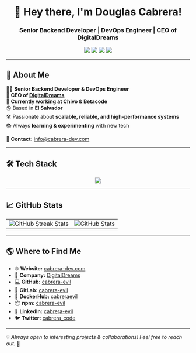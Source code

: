 <h1 align="center">👋 Hey there, I'm Douglas Cabrera!</h1>
<h3 align="center">Senior Backend Developer | DevOps Engineer | CEO of DigitalDreams</h3>

<p align="center">
  <a href="https://cabrera-dev.com"><img src="https://img.shields.io/badge/Portfolio-%23000000.svg?&style=for-the-badge&logo=vercel&logoColor=white" /></a>
  <a href="https://github.com/cabrera-evil"><img src="https://img.shields.io/badge/GitHub-%23181717.svg?&style=for-the-badge&logo=github&logoColor=white" /></a>
  <a href="https://linkedin.com/in/cabrera-evil"><img src="https://img.shields.io/badge/LinkedIn-%230077B5.svg?&style=for-the-badge&logo=linkedin&logoColor=white" /></a>
  <a href="https://twitter.com/cabrera_code"><img src="https://img.shields.io/badge/Twitter-%231DA1F2.svg?&style=for-the-badge&logo=twitter&logoColor=white" /></a>
</p>

---

## 🚀 About Me

👨‍💻 **Senior Backend Developer & DevOps Engineer**  
🏢 **CEO of [DigitalDreams](https://digital-dreams.dev)**  
💼 **Currently working at Chivo & Betacode**  
🌎 Based in **El Salvador**  
🛠 Passionate about **scalable, reliable, and high-performance systems**  
📚 Always **learning & experimenting** with new tech  

📧 **Contact:** [info@cabrera-dev.com](mailto:info@cabrera-dev.com)

---

## 🛠 Tech Stack

<div align="center">
  <img src="https://skillicons.dev/icons?i=js,ts,nodejs,express,nestjs,react,nextjs,postgres,mysql,mongodb,redis,docker,kubernetes,git" />
</div>

---

## 📈 GitHub Stats

<div align="center">
  <table>
    <tr>
      <td>
        <img src="https://github-readme-streak-stats.herokuapp.com?user=cabrera-evil&theme=github-dark-blue&hide_border=true" alt="GitHub Streak Stats" />
      </td>
      <td>
        <img src="https://github-readme-stats.vercel.app/api?username=cabrera-evil&show_icons=true&theme=github_dark&hide_border=true" alt="GitHub Stats" />
      </td>
    </tr>
  </table>
</div>

---

## 🌎 Where to Find Me

- 🌐 **Website:** [cabrera-dev.com](https://cabrera-dev.com)  
- 💼 **Company:** [DigitalDreams](https://digital-dreams.dev)  
- 💻 **GitHub:** [cabrera-evil](https://github.com/cabrera-evil)  
- 🐙 **GitLab:** [cabrera-evil](https://gitlab.com/cabrera-evil)  
- 🐳 **DockerHub:** [cabreraevil](https://hub.docker.com/u/cabreraevil)  
- 📦 **npm:** [cabrera-evil](https://npmjs.com/~cabrera-evil)  
- 🔗 **LinkedIn:** [cabrera-evil](https://linkedin.com/in/cabrera-evil)  
- 🐦 **Twitter:** [cabrera_code](https://twitter.com/cabrera_code)  

---

💡 *Always open to interesting projects & collaborations! Feel free to reach out.* 🚀
